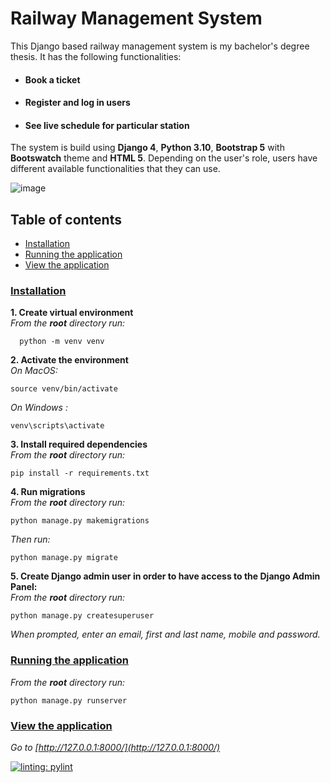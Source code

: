 
# Railway Management System


This Django based railway management system is my bachelor's degree thesis. It has the following functionalities:

   * #### Book a ticket  
   * #### Register and log in users  
   * #### See live schedule for particular station

The system is build using **Django 4**, **Python 3.10**, **Bootstrap 5** with **Bootswatch** theme and **HTML 5**. Depending on the user's role, users have different available functionalities that they can use.  

![image](https://github.com/YordanovaT/RailwayManagementSystem/assets/109622871/0263ca54-33de-4faa-9079-df16e18abea5)

## Table of contents
*  [Installation](#Installation)  
* [Running the application](#Running-the-application)  
* [View the application](#View-the-application)

### [Installation](#Installation) 

**1. Create virtual environment**  
*From the **root** directory run:*

      python -m venv venv  

**2. Activate the environment**  
*On MacOS:* 

    source venv/bin/activate
*On Windows :*  

    venv\scripts\activate

**3. Install required dependencies**  
*From the **root** directory run:* 

    pip install -r requirements.txt

**4. Run migrations**  
*From the **root** directory run:*  

    python manage.py makemigrations

*Then run:*  

    python manage.py migrate

**5. Create Django admin user in order to have access to the Django Admin Panel:**  
*From the **root** directory run:*  

    python manage.py createsuperuser

*When prompted, enter an email, first and last name, mobile and password.*  

### [Running the application](#Running-the-application)  

*From the **root** directory run:*  

    python manage.py runserver

### [View the application](#View-the-application)  

*Go to [http://127.0.0.1:8000/](http://127.0.0.1:8000/)*  
  
[![linting: pylint](https://img.shields.io/badge/linting-pylint-yellowgreen)](https://github.com/pylint-dev/pylint)
